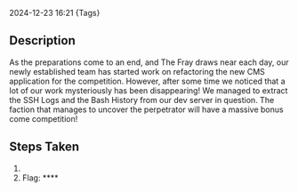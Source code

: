 2024-12-23
16:21
{Tags}

## Description
As the preparations come to an end, and The Fray draws near each day, our newly established team has started work on refactoring the new CMS application for the competition. However, after some time we noticed that a lot of our work mysteriously has been disappearing! We managed to extract the SSH Logs and the Bash History from our dev server in question. The faction that manages to uncover the perpetrator will have a massive bonus come competition!

## Steps Taken
1. 
2. Flag: ****
